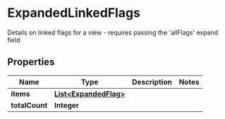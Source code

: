 

# ExpandedLinkedFlags

Details on linked flags for a view - requires passing the 'allFlags' expand field

## Properties

| Name | Type | Description | Notes |
|------------ | ------------- | ------------- | -------------|
|**items** | [**List&lt;ExpandedFlag&gt;**](ExpandedFlag.md) |  |  |
|**totalCount** | **Integer** |  |  |



